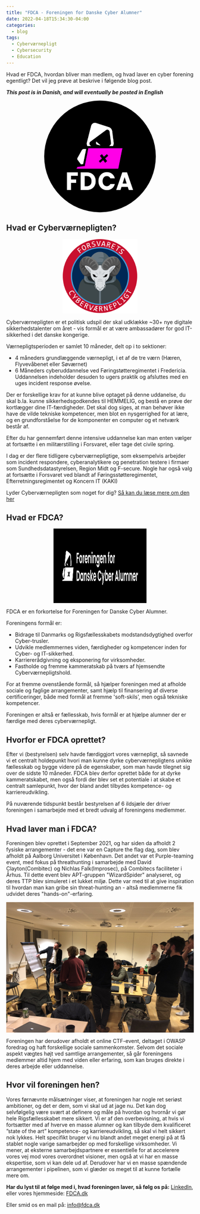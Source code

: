 ```yaml
---
title: "FDCA - Foreningen for Danske Cyber Alumner"
date: 2022-04-18T15:34:30-04:00
categories:
  - blog
tags:
  - Cyberværnepligt
  - Cybersecurity
  - Education
---
```

Hvad er FDCA, hvordan bliver man medlem, og hvad laver en cyber forening egentligt? Det vil jeg prøve at beskrive i følgende blog post. 

***This post is in Danish, and will eventually be posted in English***



<center><img src="/assets/images/fdca_logo.png" align="center" height="300" width="300" style="border-radius:50%"></center>


## Hvad er Cyberværnepligten?
<center><img src="/assets/images/Cvpl_logo.png" align="center" height="200" width="200" ></center>

Cyberværnepligten er et politisk udspil der skal udklække ~30+ nye digitale sikkerhedstalenter om året - vis formål er at være ambassadører for god IT-sikkerhed i det danske kongerige. 

Værnepligtsperioden er samlet 10 måneder, delt op i to sektioner: 
- 4 måneders grundlæggende værnepligt, i et af de tre værn (Hæren, Flyvevåbenet eller Søværnet)
- 6 Måneders cyberuddannelse ved Føringstøtteregimentet i Fredericia. Uddannelsen indeholder desuden to ugers praktik og afsluttes med en uges incident response øvelse.  


Der er forskellige krav for at kunne blive optaget på denne uddanelse, du skal b.la. kunne sikkerhedsgodkendes til HEMMELIG, og bestå en prøve der kortlægger dine IT-færdigheder.
Det skal dog siges, at man behøver ikke have de vilde tekniske kompetencer, men blot en nysgerrighed for at lære, og en grundforståelse for de komponenter en computer og et netværk består af. 

Efter du har gennemført denne intensive uddannelse kan man enten vælger at fortsætte i en militærstilling i Forsvaret, eller tage det civile spring. 

I dag er der flere tidligere cyberværnepligtige, som eksempelvis arbejder som incident respondere, cyberanalytikere og penetration testere i firmaer som Sundhedsdatastyrelsen, Region Midt og F-secure. Nogle har også valg at fortsætte i Forsvaret ved blandt af Føringsstøtteregimentet, Efterretningsregimentet og Koncern IT (KAKI) 


Lyder Cyberværnepligten som noget for dig?
 [Så kan du læse mere om den her](https://karriere.forsvaret.dk/varnepligt/varnepligten/cybervarnepligt/)

## Hvad er FDCA?

<center><img src="/assets/images/fdca_logo_long.png" align="center" height="200" width="250" style="margin:0 auto;"></center>

FDCA er en forkortelse for Foreningen for Danske Cyber Alumner. 

Foreningens formål er: 
- Bidrage til Danmarks og Rigsfællesskabets modstandsdygtighed overfor Cyber-trusler.
- Udvikle medlemmernes viden, færdigheder og kompetencer inden for Cyber- og IT-sikkerhed.
- Karriererådgivning og eksponering for virksomheder. 
- Fastholde og fremme kammeratskab på tværs af hjemsendte Cyberværnepligtshold.

For at fremme ovenstående formål, så hjælper foreningen med at afholde sociale og faglige arrangementer, samt hjælp til finansering af diverse certificeringer, både med formål at fremme 'soft-skils', men også tekniske kompetencer. 

Foreningen er altså er fællesskab, hvis formål er at hjælpe alumner der er færdige med deres cyberværnepligt. 

## Hvorfor er FDCA oprettet?

Efter vi (bestyrelsen) selv havde færdiggjort vores værnepligt, så savnede vi et centralt holdepunkt hvori man kunne dyrke cyberværnepligtens unikke fællesskab og bygge videre på de egenskaber, som man havde tilegnet sig over de sidste 10 måneder. FDCA blev derfor oprettet både for at dyrke kammeratskabet, men også fordi der blev set et potentiale i at skabe et centralt samlepunkt, hvor der bland andet tilbydes kompetence- og karriereudvikling. 


På nuværende tidspunkt består bestyrelsen af 6 ildsjæle der driver foreningen i samarbejde med et bredt udvalg af foreningens medlemmer. 

## Hvad laver man i FDCA?
Foreningen blev oprettet i September 2021, og har siden da afholdt 2 fysiske arrangementer - det ene var en Capture the flag dag, som blev afholdt på Aalborg Universitet i København. Det andet var et Purple-teaming event, med fokus på threathunting i samarbejde med David Clayton(Combitec) og Nichlas Falk(Improsec), på Combitecs faciliteter i Århus. Til dette event blev APT-gruppen "WizardSpider" analyseret, og deres TTP blev simuleret i et lukket miljø. Dette var med til at give inspiration til hvordan man kan gribe sin threat-hunting an - altså medlemmerne fik udvidet deres "hands-on"-erfaring. 

<center><img src="/assets/images/IMG_1438.jpg" align="center" height="350" width="550" ></center>


Foreningen har derudover afholdt et online CTF-event, deltaget i OWASP foredrag og haft forskellige sociale sammenkomster. Selvom det sociale aspekt vægtes højt ved samtlige arrangementer, så går foreningens medlemmer altid hjem med viden eller erfaring, som kan bruges direkte i deres arbejde eller uddannelse. 

## Hvor vil foreningen hen?
Vores førnævnte målsætninger viser, at foreningen har nogle ret seriøst ambitioner, og det er dem, som vi skal ud at jage nu. Det kan dog selvfølgelig være svært at definere og måle på hvordan og hvornår vi gør hele Rigsfællesskabet mere sikkert. Vi er af den overbevisning, at hvis vi fortsætter med af hverve en masse alumner og kan tilbyde dem kvalificeret ”state of the art” kompetence- og karriereudvikling, så skal vi helt sikkert nok lykkes. 
Helt specifikt bruger vi nu blandt andet meget energi på at få stablet nogle varige samarbejder op med forskellige virksomheder. Vi mener, at eksterne samarbejdspartnere er essentielle for at accelerere vores vej mod vores overordnet visioner, men også at vi har en masse ekspertise, som vi kan dele ud af. Derudover har vi en masse spændende arrangementer i pipelinen, som vi glæder os meget til at kunne fortælle mere om. 

**Har du lyst til at følge med i, hvad foreningen laver, så følg os på:**
 [LinkedIn](https://www.linkedin.com/company/foreningen-for-danske-cyber-alumner), eller vores hjemmeside: [FDCA.dk](https://fdca.dk)

 Eller smid os en mail på: 
 info@fdca.dk

